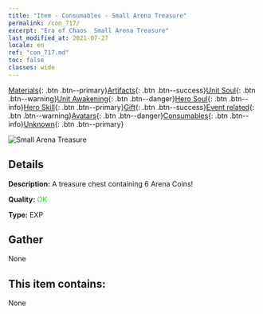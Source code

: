 ```yaml
---
title: "Item - Consumables - Small Arena Treasure"
permalink: /con_717/
excerpt: "Era of Chaos  Small Arena Treasure"
last_modified_at: 2021-07-27
locale: en
ref: "con_717.md"
toc: false
classes: wide
---
```

 [Materials](/Items/){: .btn .btn--primary}[Artifacts](/Items/Artifacts/){: .btn .btn--success}[Unit Soul](/Items/UnitSoul/){: .btn .btn--warning}[Unit Awakening](/Items/UnitAwakening/){: .btn .btn--danger}[Hero Soul](/Items/HeroSoul/){: .btn .btn--info}[Hero Skill](/Items/HeroSkill/){: .btn .btn--primary}[Gift](/Items/Gift/){: .btn .btn--success}[Event related](/Items/Events/){: .btn .btn--warning}[Avatars](/Items/Avatars/){: .btn .btn--danger}[Consumables](/Items/Consumables/){: .btn .btn--info}[Unknown](/Items/Unknown/){: .btn .btn--primary}

 ![Small Arena Treasure](/images/t/i_502.png)

## Details
 **Description:** A treasure chest containing 6 Arena Coins!

 **Quality:** <span style="color: #32CD32">OK</span>

 **Type:** EXP

## Gather

  None

## This item contains:

  None

